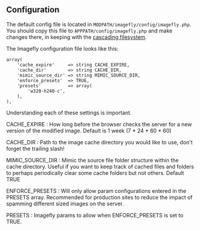## Configuration

The default config file is located in `MODPATH/imagefly/config/imagefly.php`.  You should copy this file to `APPPATH/config/imagefly.php` and make changes there, in keeping with the [cascading filesystem](../kohana/files).

The Imagefly configuration file looks like this:

    array(
        'cache_expire'     => string CACHE_EXPIRE,
        'cache_dir'        => string CACHE_DIR,
        'mimic_source_dir' => string MIMIC_SOURCE_DIR,
        'enforce_presets'  => TRUE,
        'presets'          => array(
            'w320-h240-c',
        ),
    ),
	
Understanding each of these settings is important.

CACHE_EXPIRE
:  How long before the browser checks the server for a new version of the modified image. Default is 1 week (7 * 24 * 60 * 60)

CACHE_DIR
:  Path to the image cache directory you would like to use, don't forget the trailing slash!

MIMIC_SOURCE_DIR
:  Mimic the source file folder structure within the cache directory. Useful if you want to keep track of cached files and folders to perhaps  periodically clear some cache folders but not others. Default TRUE

ENFORCE_PRESETS
:  Will only allow param configurations entered in the PRESETS array. Recommended for production sites to reduce the impact of spamming different sized images on the server.

PRESETS
: Imagefly params to allow when ENFORCE_PRESETS is set to TRUE.